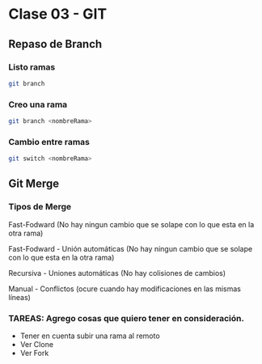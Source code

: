 # Clase 03 - GIT

## Repaso de Branch

### Listo ramas

```sh
git branch
```

### Creo una rama

```sh
git branch <nombreRama>
```

### Cambio entre ramas

```sh
git switch <nombreRama>
```

## Git Merge

### Tipos de Merge

Fast-Fodward (No hay ningun cambio que se solape con lo que esta en la otra rama)

Fast-Fodward - Unión automáticas (No hay ningun cambio que se solape con lo que esta en la otra rama)

Recursiva -  Uniones automáticas (No hay colisiones de cambios)

Manual - Conflictos (ocure cuando hay modificaciones en las mismas líneas)

### TAREAS: Agrego cosas que quiero tener en consideración.

* Tener en cuenta subir una rama al remoto
* Ver Clone
* Ver Fork



